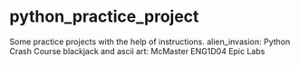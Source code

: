 # python_practice_project
Some practice projects with the help of instructions.
alien_invasion: Python Crash Course
blackjack and ascii art: McMaster ENG1D04 Epic Labs
